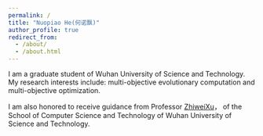 ```yaml
---
permalink: /
title: "Nuopiao He(何诺飘)"
author_profile: true
redirect_from: 
  - /about/
  - /about.html
---
```


I am a graduate student of Wuhan University of Science and Technology. My research interests include: multi-objective evolutionary computation and multi-objective optimization.

I am also honored to receive guidance from Professor [ZhiweiXu](https://asurada2015.github.io)， of the School of Computer Science and Technology of Wuhan University of Science and Technology.
